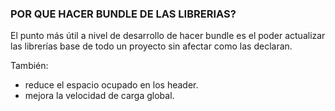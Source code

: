 
### POR QUE HACER BUNDLE DE LAS LIBRERIAS?

El punto más útil a nivel de desarrollo de hacer bundle es el poder actualizar las librerías base de todo un proyecto sin afectar como las declaran.

También:
+ reduce el espacio ocupado en los header.
+ mejora la velocidad de carga global.
